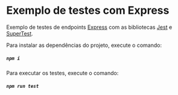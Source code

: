 # Exemplo de testes com Express

Exemplo de testes de endpoints [Express](https://expressjs.com) com as bibliotecas [Jest](https://jestjs.io) e [SuperTest](https://www.npmjs.com/package/supertest).

Para instalar as dependências do projeto, execute o comando:

##### `npm i`

Para executar os testes, execute o comando:

##### `npm run test`
